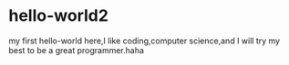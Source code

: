 # hello-world2
my first hello-world here,I like coding,computer science,and I will try my best to be a great programmer.haha

